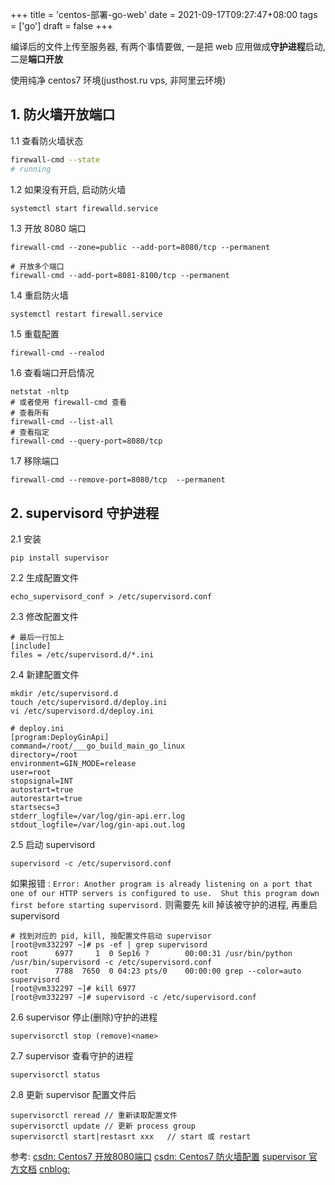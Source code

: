 +++
title = 'centos-部署-go-web'
date = 2021-09-17T09:27:47+08:00
tags = ['go']
draft = false
+++

编译后的文件上传至服务器, 有两个事情要做, 一是把 web 应用做成**守护进程**启动, 二是**端口开放**

使用纯净 centos7 环境(justhost.ru vps, 非阿里云环境)

## 1. 防火墙开放端口

1.1 查看防火墙状态
```bash
firewall-cmd --state
# running
```
1.2 如果没有开启, 启动防火墙
```bash
systemctl start firewalld.service
```
1.3 开放 8080 端口
```
firewall-cmd --zone=public --add-port=8080/tcp --permanent

# 开放多个端口
firewall-cmd --add-port=8081-8100/tcp --permanent

```
1.4 重启防火墙
```
systemctl restart firewall.service
```
1.5 重载配置
```
firewall-cmd --realod
```
1.6 查看端口开启情况
```
netstat -nltp
# 或者使用 firewall-cmd 查看
# 查看所有
firewall-cmd --list-all
# 查看指定
firewall-cmd --query-port=8080/tcp
```
1.7  移除端口
```
firewall-cmd --remove-port=8080/tcp  --permanent
```

## 2. supervisord 守护进程
2.1 安装
```
pip install supervisor
```
2.2 生成配置文件
```
echo_supervisord_conf > /etc/supervisord.conf
```
2.3 修改配置文件
```
# 最后一行加上
[include]
files = /etc/supervisord.d/*.ini
```
2.4 新建配置文件
```
mkdir /etc/supervisord.d
touch /etc/supervisord.d/deploy.ini
vi /etc/supervisord.d/deploy.ini
```
```
# deploy.ini
[program:DeployGinApi]
command=/root/___go_build_main_go_linux
directory=/root
environment=GIN_MODE=release
user=root
stopsignal=INT
autostart=true
autorestart=true
startsecs=3
stderr_logfile=/var/log/gin-api.err.log
stdout_logfile=/var/log/gin-api.out.log
```

2.5 启动 supervisord
```
supervisord -c /etc/supervisord.conf
```
如果报错 :
`Error: Another program is already listening on a port that one of our HTTP servers is configured to use.  Shut this program down first before starting supervisord.`
则需要先 kill 掉该被守护的进程, 再重启 supervisord 
```
# 找到对应的 pid, kill, 按配置文件启动 supervisor
[root@vm332297 ~]# ps -ef | grep supervisord
root      6977     1  0 Sep16 ?        00:00:31 /usr/bin/python /usr/bin/supervisord -c /etc/supervisord.conf
root      7788  7650  0 04:23 pts/0    00:00:00 grep --color=auto supervisord
[root@vm332297 ~]# kill 6977
[root@vm332297 ~]# supervisord -c /etc/supervisord.conf 
```

2.6 supervisor 停止(删除)守护的进程
```
supervisorctl stop (remove)<name>
```

2.7 supervisor 查看守护的进程
```
supervisorctl status
```

2.8 更新 supervisor 配置文件后
```
supervisorctl reread // 重新读取配置文件
supervisorctl update // 更新 process group
supervisorctl start|restasrt xxx   // start 或 restart
```



参考: 
[csdn: Centos7 开放8080端口](https://blog.csdn.net/u_ranfa/article/details/89888151)
[csdn: Centos7 防火墙配置](https://blog.csdn.net/qq_41153478/article/details/83033688)
[supervisor 官方文档](http://supervisord.org/)
[cnblog: ](https://www.cnblogs.com/kaerxifa/p/11578498.html)
